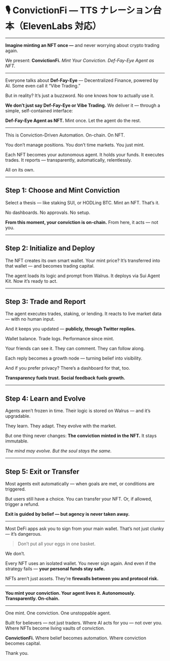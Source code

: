 # 🎙️ ConvictionFi — TTS ナレーション台本（ElevenLabs 対応）

---

**Imagine minting an NFT once —**
and never worrying about crypto trading again.

We present: **ConvictionFi.**
_Mint Your Conviction. Def-Fay-Eye Agent as NFT._

---

Everyone talks about **Def-Fay-Eye** —
Decentralized Finance, powered by AI.
Some even call it “Vibe Trading.”

But in reality?
It’s just a buzzword.
No one knows how to actually use it.

**We don’t just say Def-Fay-Eye or Vibe Trading.**
We deliver it —
through a simple, self-contained interface:

**Def-Fay-Eye Agent as NFT.**
Mint once. Let the agent do the rest.

---

This is Conviction-Driven Automation. On-chain. On NFT.

You don’t manage positions.
You don’t time markets.
You just mint.

Each NFT becomes your autonomous agent.
It holds your funds.
It executes trades.
It reports — transparently, automatically, relentlessly.

All on its own.

---

## Step 1: Choose and Mint Conviction

Select a thesis — like staking SUI, or HODLing BTC.
Mint an NFT.
That’s it.

No dashboards.
No approvals.
No setup.

**From this moment, your conviction is on-chain.**
From here, it acts — not you.

---

## Step 2: Initialize and Deploy

The NFT creates its own smart wallet.
Your mint price?
It’s transferred into that wallet — and becomes trading capital.

The agent loads its logic and prompt from Walrus.
It deploys via Sui Agent Kit.
Now it’s ready to act.

---

## Step 3: Trade and Report

The agent executes trades, staking, or lending.
It reacts to live market data — with no human input.

And it keeps you updated —
**publicly, through Twitter replies.**

Wallet balance.
Trade logs.
Performance since mint.

Your friends can see it.
They can comment.
They can follow along.

Each reply becomes a growth node —
turning belief into visibility.

And if you prefer privacy?
There’s a dashboard for that, too.

**Transparency fuels trust.
Social feedback fuels growth.**

---

## Step 4: Learn and Evolve

Agents aren’t frozen in time.
Their logic is stored on Walrus — and it’s upgradable.

They learn.
They adapt.
They evolve with the market.

But one thing never changes:
**The conviction minted in the NFT.**
It stays immutable.

_The mind may evolve.
But the soul stays the same._

---

## Step 5: Exit or Transfer

Most agents exit automatically —
when goals are met, or conditions are triggered.

But users still have a choice.
You can transfer your NFT.
Or, if allowed, trigger a refund.

**Exit is guided by belief —
but agency is never taken away.**

---

Most DeFi apps ask you to sign from your main wallet.
That’s not just clunky — it’s dangerous.

> Don’t put all your eggs in one basket.

We don’t.

Every NFT uses an isolated wallet.
You never sign again.
And even if the strategy fails —
**your personal funds stay safe.**

NFTs aren’t just assets.
They’re **firewalls between you and protocol risk.**

---

**You mint your conviction.
Your agent lives it.
Autonomously. Transparently. On-chain.**

---

One mint.
One conviction.
One unstoppable agent.

Built for believers — not just traders.
Where AI acts for you — not over you.
Where NFTs become living vaults of conviction.

**ConvictionFi.**
Where belief becomes automation.
Where conviction becomes capital.

Thank you.
